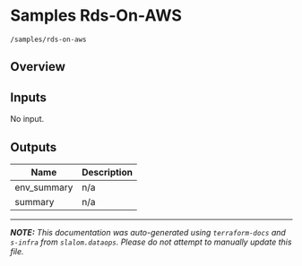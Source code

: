 
# Samples Rds-On-AWS

`/samples/rds-on-aws`

## Overview


## Inputs

No input.

## Outputs

| Name | Description |
|------|-------------|
| env\_summary | n/a |
| summary | n/a |

---------------------

_**NOTE:** This documentation was auto-generated using
`terraform-docs` and `s-infra` from `slalom.dataops`.
Please do not attempt to manually update this file._
